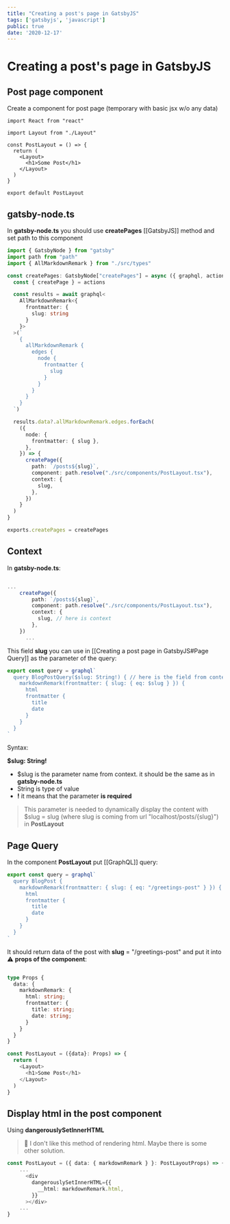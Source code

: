 ```yaml
---
title: "Creating a post's page in GatsbyJS"
tags: ['gatsbyjs', 'javascript']
public: true
date: '2020-12-17'
---
```


# Creating a post's page in GatsbyJS

## Post page component

Create a component for post page (temporary with basic jsx w/o any data)

```tsx
import React from "react"

import Layout from "./Layout"

const PostLayout = () => {
  return (
    <Layout>
      <h1>Some Post</h1>
    </Layout>
  )
}

export default PostLayout
```

## gatsby-node.ts

In **gatsby-node.ts** you should use **createPages** [[GatsbyJS]] method and set path to this component

```ts
import { GatsbyNode } from "gatsby"
import path from "path"
import { AllMarkdownRemark } from "./src/types"

const createPages: GatsbyNode["createPages"] = async ({ graphql, actions }) => {
  const { createPage } = actions

  const results = await graphql<
    AllMarkdownRemark<{
      frontmatter: {
        slug: string
      }
    }>
  >(`
    {
      allMarkdownRemark {
        edges {
          node {
            frontmatter {
              slug
            }
          }
        }
      }
    }
  `)

  results.data?.allMarkdownRemark.edges.forEach(
    ({
      node: {
        frontmatter: { slug },
      },
    }) => {
      createPage({
        path: `/posts${slug}`,
        component: path.resolve("./src/components/PostLayout.tsx"),
        context: {
          slug,
        },
      })
    }
  )
}

exports.createPages = createPages
```

## Context

In **gatsby-node.ts**:

```ts

...
	createPage({
        path: `/posts${slug}`,
        component: path.resolve("./src/components/PostLayout.tsx"),
        context: {
          slug, // here is context
        },
	})
	  ...
```

This field **slug** you can use in [[Creating a post page in GatsbyJS#Page Query]] as the parameter of the query:

```ts
export const query = graphql`
  query BlogPostQuery($slug: String!) { // here is the field from context
    markdownRemark(frontmatter: { slug: { eq: $slug } }) {
      html
      frontmatter {
        title
        date
      }
    }
  }
`
```

Syntax:

**$slug: String!**

- $slug is the parameter name from context. it should be the same as in **gatsby-node.ts**
- String is type of value
- **!** it means that the parameter **is required**

> This parameter is needed to dynamically display the content with $slug = slug (where slug is coming from url "localhost/posts/\{slug\}") in **PostLayout**

## Page Query

In the component **PostLayout** put [[GraphQL]] query:

```ts
export const query = graphql`
  query BlogPost {
    markdownRemark(frontmatter: { slug: { eq: "/greetings-post" } }) {
      html
      frontmatter {
        title
        date
      }
    }
  }
`
```

It should return data of the post with **slug** = "/greetings-post" and put it into ⚠️ **props of the component**:

```ts

type Props {
  data: {
    markdownRemark: {
      html: string;
      frontmatter: {
        title: string;
        date: string;
      }
    }
  }
}

const PostLayout = ({data}: Props) => {
  return (
    <Layout>
      <h1>Some Post</h1>
    </Layout>
  )
}
```

## Display html in the post component

Using **dangerouslySetInnerHTML**

> 🚨  I don't like this method of rendering html. Maybe there is some other solution.

```ts
const PostLayout = ({ data: { markdownRemark } }: PostLayoutProps) => {
	...
      <div
        dangerouslySetInnerHTML={{
          __html: markdownRemark.html,
        }}
      ></div>
	...
}
```